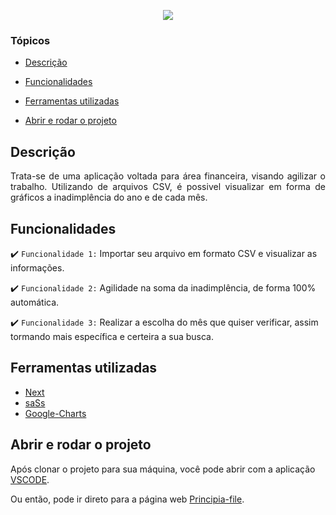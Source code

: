 <p align="center">
   <img src="http://img.shields.io/static/v1?label=STATUS&message=UPADO%20NA%20NUVEM&color=RED&style=for-the-badge"/>
</p>

### Tópicos

- [Descrição](#descrição)

- [Funcionalidades](#funcionalidades)

- [Ferramentas utilizadas](#ferramentas-utilizadas)

- [Abrir e rodar o projeto](#abrir-e-rodar-o-projeto)

## Descrição

<p align="justify">
 Trata-se de uma aplicação voltada para área financeira, visando agilizar o trabalho. Utilizando de arquivos CSV, é possivel visualizar em forma de gráficos a inadimplência do ano e de cada mês.
</p>

## Funcionalidades

:heavy_check_mark: `Funcionalidade 1:` Importar seu arquivo em formato CSV e visualizar as informações.

:heavy_check_mark: `Funcionalidade 2:` Agilidade na soma da inadimplência, de forma 100% automática.

:heavy_check_mark: `Funcionalidade 3:` Realizar a escolha do mês que quiser verificar, assim tormando mais específica e certeira a sua busca.

## Ferramentas utilizadas

- [Next](https://nextjs.org) 
- [saSs](https://sass-lang.com/documentation/)
- [Google-Charts](www.react-google-charts.com/)

###


## Abrir e rodar o projeto

Após clonar o projeto para sua máquina, você pode abrir com a aplicação [VSCODE](https://code.visualstudio.com/).

Ou então, pode ir direto para a página web [Principia-file](https://principa-file.vercel.app).
